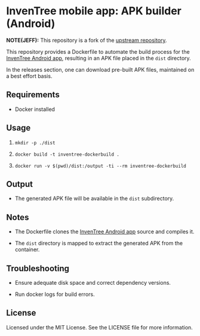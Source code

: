 InvenTree mobile app: APK builder (Android)
==================================

**NOTE(JEFF):** This repository is a fork of the [upstream repository][20].

This repository provides a Dockerfile to automate the build process for the [InvenTree Android app][0], resulting in an APK file placed in the `dist` directory.

In the releases section, one can download pre-built APK files, maintained on a best effort basis.

Requirements
------------

*   Docker installed
    

Usage
-----

1.  `mkdir -p ./dist`
    
2.  `docker build -t inventree-dockerbuild .`
    
3.  `docker run -v $(pwd)/dist:/output -ti --rm inventree-dockerbuild`
    

Output
------

*   The generated APK file will be available in the `dist` subdirectory.
    

Notes
-----

*   The Dockerfile clones the [InvenTree Android app][10] source and compiles it.   
    
*   The `dist` directory is mapped to extract the generated APK from the container.
    

Troubleshooting
---------------

*   Ensure adequate disk space and correct dependency versions.
    
*   Run docker logs for build errors.
    

License
-------

Licensed under the MIT License. See the LICENSE file for more information.

[0]: https://play.google.com/store/apps/details?id=inventree.inventree_app
[10]: https://github.com/inventree/inventree-app
[20]: https://github.com/laurensramandt/inventree-mobile-app-apk-builder
